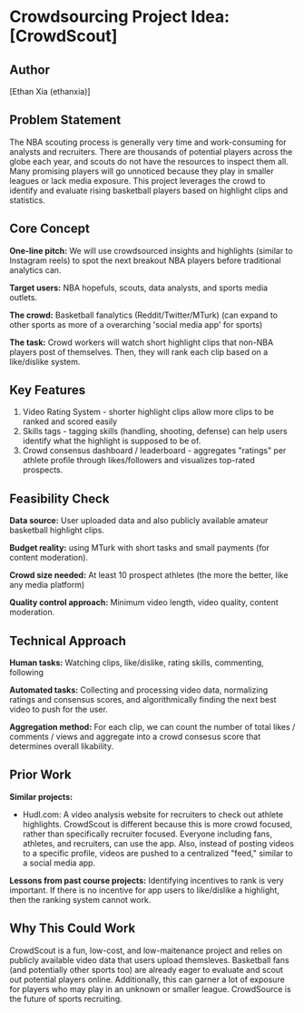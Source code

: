 # Crowdsourcing Project Idea: [CrowdScout]

## Author
[Ethan Xia (ethanxia)]

## Problem Statement
The NBA scouting process is generally very time and work-consuming for analysts and recruiters. There are thousands of potential players across the globe each year, and scouts do not have the resources to inspect them all. Many promising players will go unnoticed because they play in smaller leagues or lack media exposure. This project leverages the crowd to identify and evaluate rising basketball players based on highlight clips and statistics. 

## Core Concept
**One-line pitch:** We will use crowdsourced insights and highlights (similar to Instagram reels) to spot the next breakout NBA players before traditional analytics can. 

**Target users:** NBA hopefuls, scouts, data analysts, and sports media outlets. 

**The crowd:** Basketball fanalytics (Reddit/Twitter/MTurk) (can expand to other sports as more of a overarching 'social media app' for sports)

**The task:** Crowd workers will watch short highlight clips that non-NBA players post of themselves. Then, they will rank each clip based on a like/dislike system. 

## Key Features
1. Video Rating System - shorter highlight clips allow more clips to be ranked and scored easily
2. Skills tags - tagging skills (handling, shooting, defense) can help users identify what the highlight is supposed to be of.   
3. Crowd consensus dashboard / leaderboard - aggregates "ratings" per athlete profile through likes/followers and visualizes top-rated prospects. 

## Feasibility Check
**Data source:** User uploaded data and also publicly available amateur basketball highlight clips. 

**Budget reality:** using MTurk with short tasks and small payments (for content moderation). 

**Crowd size needed:** At least 10 prospect athletes (the more the better, like any media platform)

**Quality control approach:** Minimum video length, video quality, content moderation. 

## Technical Approach
**Human tasks:** Watching clips, like/dislike, rating skills, commenting, following

**Automated tasks:** Collecting and processing video data, normalizing ratings and consensus scores, and algorithmically finding the next best video to push for the user. 

**Aggregation method:** For each clip, we can count the number of total likes / comments / views and aggregate into a crowd consesus score that determines overall likability. 

## Prior Work
**Similar projects:** 
- Hudl.com: A video analysis website for recruiters to check out athlete highlights. CrowdScout is different because this is more crowd focused, rather than specifically recruiter focused. Everyone including fans, athletes, and recruiters, can use the app. Also, instead of posting videos to a specific profile, videos are pushed to a centralized "feed," similar to a social media app. 

**Lessons from past course projects:** Identifying incentives to rank is very important. If there is no incentive for app users to like/dislike a highlight, then the ranking system cannot work.  

## Why This Could Work
CrowdScout is a fun, low-cost, and low-maitenance project and relies on publicly available video data that users upload themsleves. Basketball fans (and potentially other sports too) are already eager to evaluate and scout out potential players online. Additionally, this can garner a lot of exposure for players who may play in an unknown or smaller league. CrowdSource is the future of sports recruiting. 

